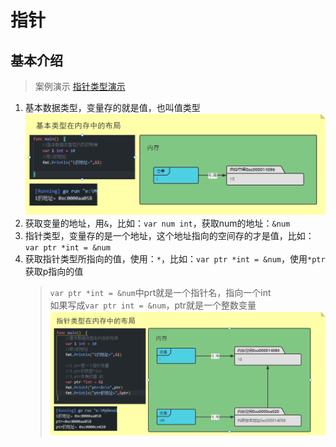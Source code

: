 # 指针

## 基本介绍

> 案例演示 [指针类型演示](./src/main.go)  

1. 基本数据类型，变量存的就是值，也叫值类型
![基本类型在内存中的布局](./picture/基本类型在内存中的布局.png)  
2. 获取变量的地址，用`&`，比如：`var num int`，获取num的地址：`&num`  
3. 指针类型，变量存的是一个地址，这个地址指向的空间存的才是值，比如：`var ptr *int = &num`  
4. 获取指针类型所指向的值，使用：`*`，比如：`var ptr *int = &num`，使用`*ptr`获取p指向的值  
    > `var ptr *int = &num`中prt就是一个指针名，指向一个int  
    > 如果写成`var ptr int = &num`，ptr就是一个整数变量  
![指针类型在内存中的布局](./picture/指针类型在内存中的布局.png)  
